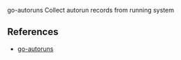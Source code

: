 go-autoruns
Collect autorun records from running system


## References

- [go-autoruns](https://github.com/botherder/go-autoruns)